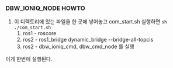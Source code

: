 ### DBW_IONIQ_NODE HOWTO   

1. 이 디렉토리에 있는 파일을 한 곳에 넣어놓고 com_start.sh 실행하면 `sh ./com_start.sh`      
    1. ros1 - roscore   
    2. ros2 - ros1_bridge dynamic_bridge --bridge-all-topcis   
    3. ros2 - dbw_ioniq_cmd, dbw_cmd_node 를 실행   
    
 이게 한번에 실행된다.
 

